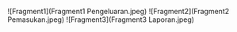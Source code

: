 ![Fragment1](Fragment1 Pengeluaran.jpeg)
![Fragment2](Fragment2 Pemasukan.jpeg)
![Fragment3](Fragment3 Laporan.jpeg)
